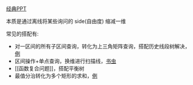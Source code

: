 [经典PPT](./扫描线模型.pptx)

本质是通过离线将某些询问的 side(自由度) 缩减一维

常见的搭配有:

+ 对一区间的所有子区间查询，转化为上三角矩阵查询，搭配历史线段树解决，[例](https://codeforces.com/contest/2009/problem/G3)
+ 区间操作+单点查询，换维进行扫描线，[书虫](https://www.luogu.com.cn/problem/P7560)
+ [[函数复合问题]]，搭配平衡树 
+ 最值分治转化为多个矩形的求和，[例](https://codeforces.com/contest/2009/problem/G3)

